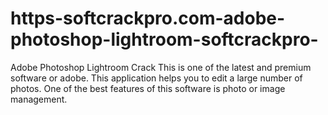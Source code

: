 # https-softcrackpro.com-adobe-photoshop-lightroom-softcrackpro-
Adobe Photoshop Lightroom Crack This is one of the latest and premium software or adobe. This application helps you to edit a large number of photos. One of the best features of this software is photo or image management. 
